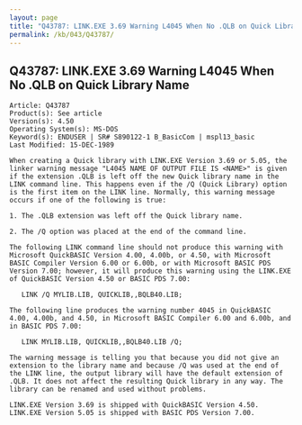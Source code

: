 ```yaml
---
layout: page
title: "Q43787: LINK.EXE 3.69 Warning L4045 When No .QLB on Quick Library Name"
permalink: /kb/043/Q43787/
---
```


## Q43787: LINK.EXE 3.69 Warning L4045 When No .QLB on Quick Library Name

	Article: Q43787
	Product(s): See article
	Version(s): 4.50
	Operating System(s): MS-DOS
	Keyword(s): ENDUSER | SR# S890122-1 B_BasicCom | mspl13_basic
	Last Modified: 15-DEC-1989
	
	When creating a Quick library with LINK.EXE Version 3.69 or 5.05, the
	linker warning message "L4045 NAME OF OUTPUT FILE IS <NAME>" is given
	if the extension .QLB is left off the new Quick library name in the
	LINK command line. This happens even if the /Q (Quick Library) option
	is the first item on the LINK line. Normally, this warning message
	occurs if one of the following is true:
	
	1. The .QLB extension was left off the Quick library name.
	
	2. The /Q option was placed at the end of the command line.
	
	The following LINK command line should not produce this warning with
	Microsoft QuickBASIC Version 4.00, 4.00b, or 4.50, with Microsoft
	BASIC Compiler Version 6.00 or 6.00b, or with Microsoft BASIC PDS
	Version 7.00; however, it will produce this warning using the LINK.EXE
	of QuickBASIC Version 4.50 or BASIC PDS 7.00:
	
	   LINK /Q MYLIB.LIB, QUICKLIB,,BQLB40.LIB;
	
	The following line produces the warning number 4045 in QuickBASIC
	4.00, 4.00b, and 4.50, in Microsoft BASIC Compiler 6.00 and 6.00b, and
	in BASIC PDS 7.00:
	
	   LINK MYLIB.LIB, QUICKLIB,,BQLB40.LIB /Q;
	
	The warning message is telling you that because you did not give an
	extension to the library name and because /Q was used at the end of
	the LINK line, the output library will have the default extension of
	.QLB. It does not affect the resulting Quick library in any way. The
	library can be renamed and used without problems.
	
	LINK.EXE Version 3.69 is shipped with QuickBASIC Version 4.50.
	LINK.EXE Version 5.05 is shipped with BASIC PDS Version 7.00.
